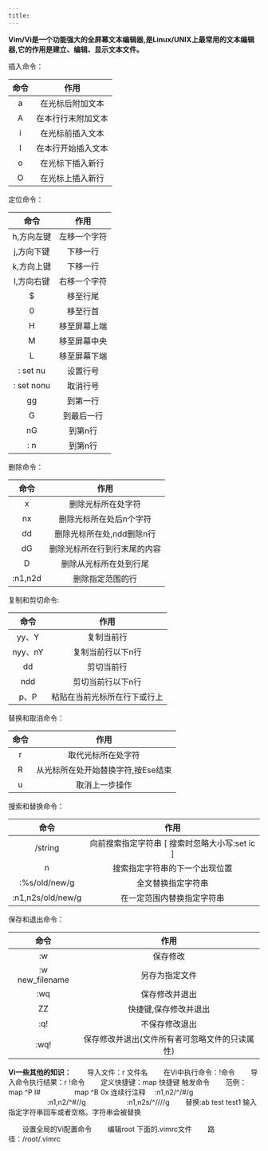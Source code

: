 ```yaml
---
title: 
---
```


**Vim/Vi是一个功能强大的全屏幕文本编辑器,是Linux/UNIX上最常用的文本编辑器,它的作用是建立、编辑、显示文本文件。**

插入命令：  

| 命令      |     作用　   | 
| :--------: | :--------:    | 
| a   |  在光标后附加文本 | 
| A   |  在本行行末附加文本 | 
| i   |  在光标前插入文本 | 
| I   |  在本行开始插入文本 | 
| o   |  在光标下插入新行 | 
| O   |  在光标上插入新行 | 

定位命令：

| 命令      |     作用　   | 
| :--------: | :--------:    | 
| h,方向左键   |   左移一个字符| 
| j,方向下键   |  下移一行 | 
| k,方向上键   |  下移一行| 
| l,方向右键   |  右移一个字符 | 
| $	         |   移至行尾| 
| 0	         |    移至行首| 
| H	         |   移至屏幕上端| 
| M	         |   移至屏幕中央 | 
| L	         |   移至屏幕下端| 
| : set nu	   |  设置行号 | 
| : set nonu   |  取消行号| 
| gg	         |   到第一行| 
| G	         |   到最后一行 | 
| nG	         |   到第n行| 
| : n	         |   到第n行 | 

 删除命令：
 
| 命令      |     作用　   | 
| :--------: | :--------:    | 
| x	   |  删除光标所在处字符| 
| nx	   |  删除光标所在处后n个字符 | 
| dd	   |  删除光标所在处,ndd删除n行| 
| dG	   |  删除光标所在行到行末尾的内容 | 
| D	   |  删除从光标所在处到行尾| 
| :n1,n2d   |  删除指定范围的行| 

复制和剪切命令:

| 命令      |     作用　   | 
| :--------: | :--------:    | 
| yy、Y	  |  复制当前行| 
| nyy、nY  |  复制当前行以下n行 | 
| dd	     |  剪切当前行| 
| ndd	     |  剪切当前行以下n行 | 
| p、P	  |  粘贴在当前光标所在行下或行上| 

替换和取消命令：

| 命令      |     作用　   | 
| :--------: | :--------:    | 
| r   |  取代光标所在处字符| 
| R   |  从光标所在处开始替换字符,按Ese结束 | 
| u   |  取消上一步操作| 

搜索和替换命令：

| 命令      |     作用　   | 
| :--------: | :--------:    | 
| /string   |  向前搜索指定字符串 [ 搜索时忽略大小写:set ic ]| 
| n   |  搜索指定字符串的下一个出现位置 | 
| :%s/old/new/g   |  全文替换指定字符串| 
| :n1,n2s/old/new/g   |  在一定范围内替换指定字符串| 

保存和退出命令：

| 命令      |     作用　   | 
| :--------: | :--------:    | 
| :w	             |   保存修改| 
| :w new_filename  |  	另存为指定文件 | 
| :wq   	         |   保存修改并退出| 
| ZZ	             |  快捷键,保存修改并退出 | 
| :q!	             |  不保存修改退出| 
| :wq!	         |   保存修改并退出(文件所有者可忽略文件的只读属性)| 



**Vi一些其他的知识：**
 　　导入文件：r 文件名
 　　在Vi中执行命令：!命令
 　　导入命令执行结果：r !命令
 　　定义快捷键：map  快捷键 触发命令
 　　范例：map ^P I#<ESC>
 　　 　　 map ^B 0x
连续行注释 　:n1,n2/^/#/g
 　　 　　 　:n1,n2/^#//g
 　　 　　 　:n1,n2s/^/\/\//g
 　　替换:ab test test1   输入指定字符串回车或者空格。字符串会被替换

 　　设置全局的Vi配置命令
 　　编辑root 下面的.vimrc文件
 　　路径：/root/.vimrc
 
 